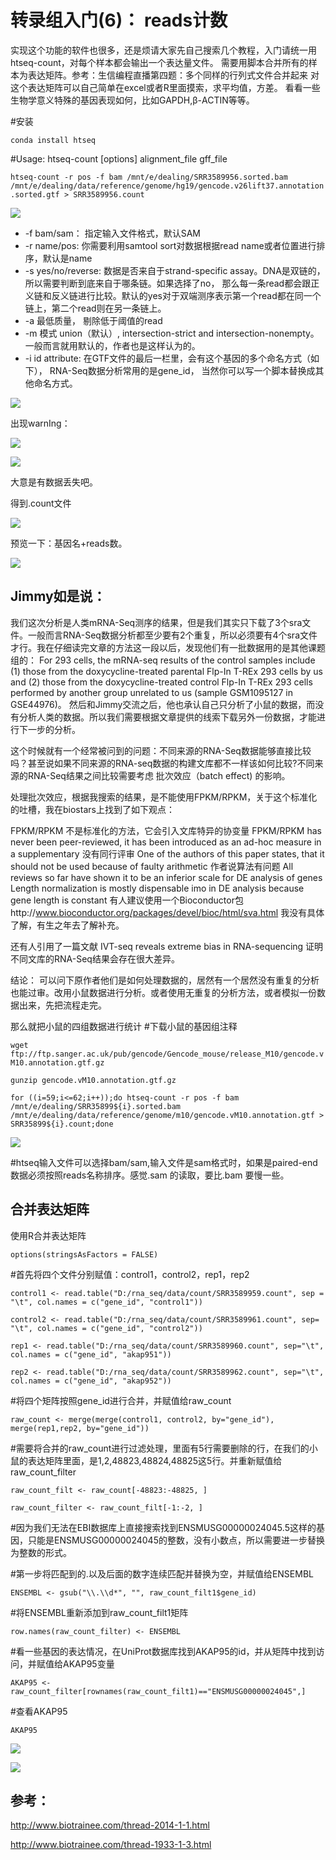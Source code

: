 转录组入门(6)： reads计数
==========

实现这个功能的软件也很多，还是烦请大家先自己搜索几个教程，入门请统一用htseq-count，对每个样本都会输出一个表达量文件。
需要用脚本合并所有的样本为表达矩阵。参考：生信编程直播第四题：多个同样的行列式文件合并起来
对这个表达矩阵可以自己简单在excel或者R里面摸索，求平均值，方差。
看看一些生物学意义特殊的基因表现如何，比如GAPDH,β-ACTIN等等。

#安装

`conda install htseq`

#Usage: htseq-count [options] alignment_file gff_file  

`htseq-count -r pos -f bam /mnt/e/dealing/SRR3589956.sorted.bam  /mnt/e/dealing/data/reference/genome/hg19/gencode.v26lift37.annotation.sorted.gtf > SRR3589956.count`

![](https://github.com/CLDIAO/learning-RNA-Seq/blob/master/graph/06/61.JPG)

* -f bam/sam： 指定输入文件格式，默认SAM
* -r name/pos: 你需要利用samtool sort对数据根据read name或者位置进行排序，默认是name
* -s yes/no/reverse: 数据是否来自于strand-specific assay。DNA是双链的，所以需要判断到底来自于哪条链。如果选择了no， 那么每一条read都会跟正义链和反义链进行比较。默认的yes对于双端测序表示第一个read都在同一个链上，第二个read则在另一条链上。
* -a 最低质量， 剔除低于阈值的read
* -m 模式 union（默认）, intersection-strict and intersection-nonempty。一般而言就用默认的，作者也是这样认为的。
* -i id attribute: 在GTF文件的最后一栏里，会有这个基因的多个命名方式（如下）， RNA-Seq数据分析常用的是gene_id， 当然你可以写一个脚本替换成其他命名方式。

![](https://github.com/CLDIAO/learning-RNA-Seq/blob/master/graph/06/62.JPG)

出现warnIng：

![](https://github.com/CLDIAO/learning-RNA-Seq/blob/master/graph/06/63.JPG)

![](https://github.com/CLDIAO/learning-RNA-Seq/blob/master/graph/06/67.JPG)

大意是有数据丢失吧。

得到.count文件

![](https://github.com/CLDIAO/learning-RNA-Seq/blob/master/graph/06/64.JPG)

预览一下：基因名+reads数。

![](https://github.com/CLDIAO/learning-RNA-Seq/blob/master/graph/06/65.JPG)

Jimmy如是说：
----

我们这次分析是人类mRNA-Seq测序的结果，但是我们其实只下载了3个sra文件。一般而言RNA-Seq数据分析都至少要有2个重复，所以必须要有4个sra文件才行。我在仔细读完文章的方法这一段以后，发现他们有一批数据用的是其他课题组的： For 293 cells, the mRNA-seq results of the control samples include (1) those from the doxycycline-treated parental Flp-In T-REx 293 cells by us and (2) those from the doxycycline-treated control Flp-In T-REx 293 cells performed by another group unrelated to us (sample GSM1095127 in GSE44976)。 然后和Jimmy交流之后，他也承认自己只分析了小鼠的数据，而没有分析人类的数据。所以我们需要根据文章提供的线索下载另外一份数据，才能进行下一步的分析。

这个时候就有一个经常被问到的问题：不同来源的RNA-Seq数据能够直接比较吗？甚至说如果不同来源的RNA-seq数据的构建文库都不一样该如何比较?不同来源的RNA-Seq结果之间比较需要考虑 批次效应（batch effect) 的影响。

处理批次效应，根据我搜索的结果，是不能使用FPKM/RPKM，关于这个标准化的吐槽，我在biostars上找到了如下观点：

FPKM/RPKM 不是标准化的方法，它会引入文库特异的协变量
FPKM/RPKM has never been peer-reviewed, it has been introduced as an ad-hoc measure in a supplementary 没有同行评审
One of the authors of this paper states, that it should not be used because of faulty arithmetic 作者说算法有问题
All reviews so far have shown it to be an inferior scale for DE analysis of genes Length normalization is mostly dispensable imo in DE analysis because gene length is constant
有人建议使用一个Bioconductor包http://www.bioconductor.org/packages/devel/bioc/html/sva.html 我没有具体了解，有生之年去了解补充。

还有人引用了一篇文献 IVT-seq reveals extreme bias in RNA-sequencing 证明不同文库的RNA-Seq结果会存在很大差异。

结论： 可以问下原作者他们是如何处理数据的，居然有一个居然没有重复的分析也能过审。改用小鼠数据进行分析。或者使用无重复的分析方法，或者模拟一份数据出来，先把流程走完。

那么就把小鼠的四组数据进行统计
#下载小鼠的基因组注释

`wget ftp://ftp.sanger.ac.uk/pub/gencode/Gencode_mouse/release_M10/gencode.vM10.annotation.gtf.gz`

`gunzip gencode.vM10.annotation.gtf.gz`

`for ((i=59;i<=62;i++));do htseq-count -r pos -f bam /mnt/e/dealing/SRR35899${i}.sorted.bam /mnt/e/dealing/data/reference/genome/m10/gencode.vM10.annotation.gtf > SRR35899${i}.count;done`

![](https://github.com/CLDIAO/learning-RNA-Seq/blob/master/graph/06/603.JPG)

#htseq输入文件可以选择bam/sam,输入文件是sam格式时，如果是paired-end数据必须按照reads名称排序。感觉.sam 的读取，要比.bam 要慢一些。

合并表达矩阵
---

使用R合并表达矩阵

`options(stringsAsFactors = FALSE)`

#首先将四个文件分别赋值：control1，control2，rep1，rep2

`control1 <- read.table("D:/rna_seq/data/count/SRR3589959.count", sep = "\t", col.names = c("gene_id", "control1"))`

`control2 <- read.table("D:/rna_seq/data/count/SRR3589961.count", sep= "\t", col.names = c("gene_id", "control2"))`

`rep1 <- read.table("D:/rna_seq/data/count/SRR3589960.count", sep="\t", col.names = c("gene_id", "akap951"))` 

`rep2 <- read.table("D:/rna_seq/data/count/SRR3589962.count", sep="\t", col.names = c("gene_id", "akap952"))`

#将四个矩阵按照gene_id进行合并，并赋值给raw_count

`raw_count <- merge(merge(control1, control2, by="gene_id"), merge(rep1,rep2, by="gene_id"))`

#需要将合并的raw_count进行过滤处理，里面有5行需要删除的行，在我们的小鼠的表达矩阵里面，是1,2,48823,48824,48825这5行。并重新赋值给raw_count_filter

`raw_count_filt <- raw_count[-48823:-48825, ]`

`raw_count_filter <- raw_count_filt[-1:-2, ]`

#因为我们无法在EBI数据库上直接搜索找到ENSMUSG00000024045.5这样的基因，只能是ENSMUSG00000024045的整数，没有小数点，所以需要进一步替换为整数的形式。

#第一步将匹配到的.以及后面的数字连续匹配并替换为空，并赋值给ENSEMBL

`ENSEMBL <- gsub("\\.\\d*", "", raw_count_filt1$gene_id) `

#将ENSEMBL重新添加到raw_count_filt1矩阵

`row.names(raw_count_filter) <- ENSEMBL`

#看一些基因的表达情况，在UniProt数据库找到AKAP95的id，并从矩阵中找到访问，并赋值给AKAP95变量

`AKAP95 <- raw_count_filter[rownames(raw_count_filt1)=="ENSMUSG00000024045",]`

#查看AKAP95

`AKAP95`

![](https://github.com/CLDIAO/learning-RNA-Seq/blob/master/graph/06/605.JPG)

![](https://github.com/CLDIAO/learning-RNA-Seq/blob/master/graph/06/606.JPG)

参考：
---

http://www.biotrainee.com/thread-2014-1-1.html

http://www.biotrainee.com/thread-1933-1-3.html




